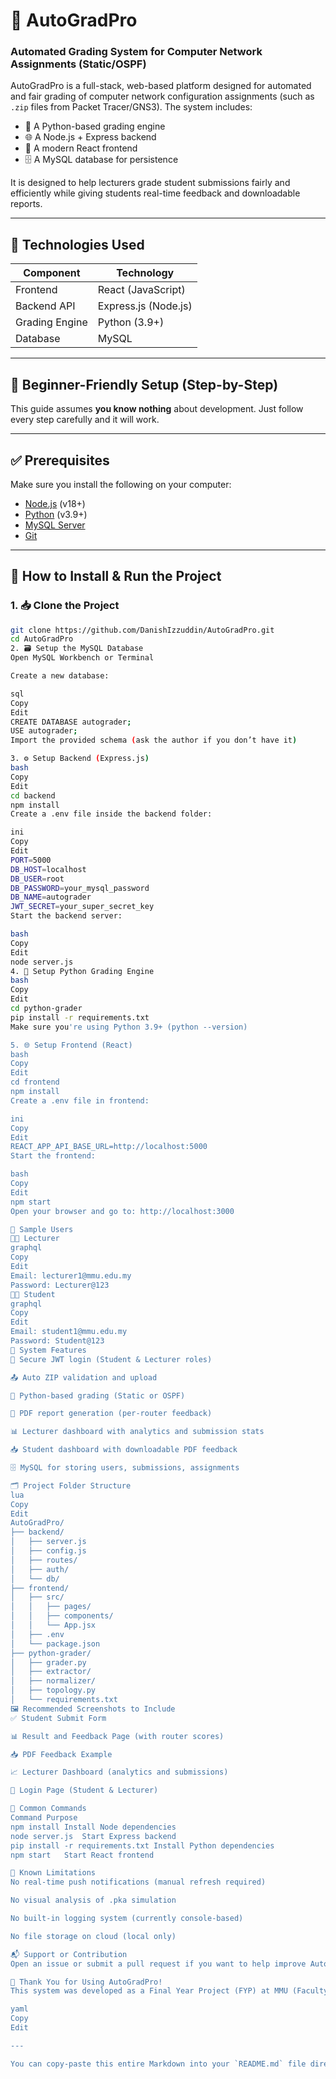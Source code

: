 # 🧠 AutoGradPro  
### Automated Grading System for Computer Network Assignments (Static/OSPF)

AutoGradPro is a full-stack, web-based platform designed for automated and fair grading of computer network configuration assignments (such as `.zip` files from Packet Tracer/GNS3). The system includes:

- 🧪 A Python-based grading engine
- 🌐 A Node.js + Express backend
- 🎨 A modern React frontend
- 🗄️ A MySQL database for persistence

It is designed to help lecturers grade student submissions fairly and efficiently while giving students real-time feedback and downloadable reports.

---

## 🔧 Technologies Used

| Component        | Technology          |
|------------------|---------------------|
| Frontend         | React (JavaScript)  |
| Backend API      | Express.js (Node.js)|
| Grading Engine   | Python (3.9+)       |
| Database         | MySQL               |

---

## 👶 Beginner-Friendly Setup (Step-by-Step)

This guide assumes **you know nothing** about development. Just follow every step carefully and it will work.

---

## ✅ Prerequisites

Make sure you install the following on your computer:

- [Node.js](https://nodejs.org/) (v18+)
- [Python](https://www.python.org/downloads/) (v3.9+)
- [MySQL Server](https://dev.mysql.com/downloads/installer/)
- [Git](https://git-scm.com/downloads)

---

## 🚀 How to Install & Run the Project

### 1. 📥 Clone the Project

```bash
git clone https://github.com/DanishIzzuddin/AutoGradPro.git
cd AutoGradPro
2. 🗃️ Setup the MySQL Database
Open MySQL Workbench or Terminal

Create a new database:

sql
Copy
Edit
CREATE DATABASE autograder;
USE autograder;
Import the provided schema (ask the author if you don’t have it)

3. ⚙️ Setup Backend (Express.js)
bash
Copy
Edit
cd backend
npm install
Create a .env file inside the backend folder:

ini
Copy
Edit
PORT=5000
DB_HOST=localhost
DB_USER=root
DB_PASSWORD=your_mysql_password
DB_NAME=autograder
JWT_SECRET=your_super_secret_key
Start the backend server:

bash
Copy
Edit
node server.js
4. 🐍 Setup Python Grading Engine
bash
Copy
Edit
cd python-grader
pip install -r requirements.txt
Make sure you're using Python 3.9+ (python --version)

5. 🌐 Setup Frontend (React)
bash
Copy
Edit
cd frontend
npm install
Create a .env file in frontend:

ini
Copy
Edit
REACT_APP_API_BASE_URL=http://localhost:5000
Start the frontend:

bash
Copy
Edit
npm start
Open your browser and go to: http://localhost:3000

👥 Sample Users
👨‍🏫 Lecturer
graphql
Copy
Edit
Email: lecturer1@mmu.edu.my
Password: Lecturer@123
👨‍🎓 Student
graphql
Copy
Edit
Email: student1@mmu.edu.my
Password: Student@123
🧪 System Features
🔐 Secure JWT login (Student & Lecturer roles)

📤 Auto ZIP validation and upload

🐍 Python-based grading (Static or OSPF)

📄 PDF report generation (per-router feedback)

📊 Lecturer dashboard with analytics and submission stats

📥 Student dashboard with downloadable PDF feedback

🗄️ MySQL for storing users, submissions, assignments

🗂️ Project Folder Structure
lua
Copy
Edit
AutoGradPro/
├── backend/
│   ├── server.js
│   ├── config.js
│   ├── routes/
│   ├── auth/
│   └── db/
├── frontend/
│   ├── src/
│   │   ├── pages/
│   │   ├── components/
│   │   └── App.jsx
│   ├── .env
│   └── package.json
├── python-grader/
│   ├── grader.py
│   ├── extractor/
│   ├── normalizer/
│   ├── topology.py
│   └── requirements.txt
🖼️ Recommended Screenshots to Include
✅ Student Submit Form

📊 Result and Feedback Page (with router scores)

📥 PDF Feedback Example

📈 Lecturer Dashboard (analytics and submissions)

🔐 Login Page (Student & Lecturer)

💬 Common Commands
Command	Purpose
npm install	Install Node dependencies
node server.js	Start Express backend
pip install -r requirements.txt	Install Python dependencies
npm start	Start React frontend

📌 Known Limitations
No real-time push notifications (manual refresh required)

No visual analysis of .pka simulation

No built-in logging system (currently console-based)

No file storage on cloud (local only)

📬 Support or Contribution
Open an issue or submit a pull request if you want to help improve AutoGradPro!

🙏 Thank You for Using AutoGradPro!
This system was developed as a Final Year Project (FYP) at MMU (Faculty of Computing and Informatics).

yaml
Copy
Edit

---

You can copy-paste this entire Markdown into your `README.md` file directly. Let me know if you want 
